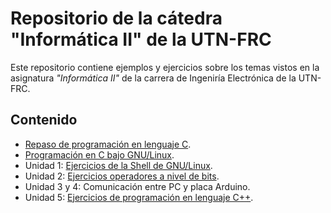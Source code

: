 # Repositorio de la cátedra "Informática II" de la UTN-FRC

Este repositorio contiene ejemplos y ejercicios sobre los temas vistos en la asignatura _"Informática II"_ de la carrera de Ingeniría Electrónica de la UTN-FRC.

## Contenido

* [Repaso de programación en lenguaje C](ejercicios/RepasoC.md).
* [Programación en C bajo GNU/Linux](ejercicios/ProgCLinux.md).
* Unidad 1: [Ejercicios de la Shell de GNU/Linux](ejercicios/ShellLinux.md).
* Unidad 2: [Ejercicios operadores a nivel de bits](ejercicios/OpBits.md).
* Unidad 3 y 4: Comunicación entre PC y placa Arduino.
* Unidad 5: [Ejercicios de programación en lenguaje C++](ejercicios/Cpp.md).
